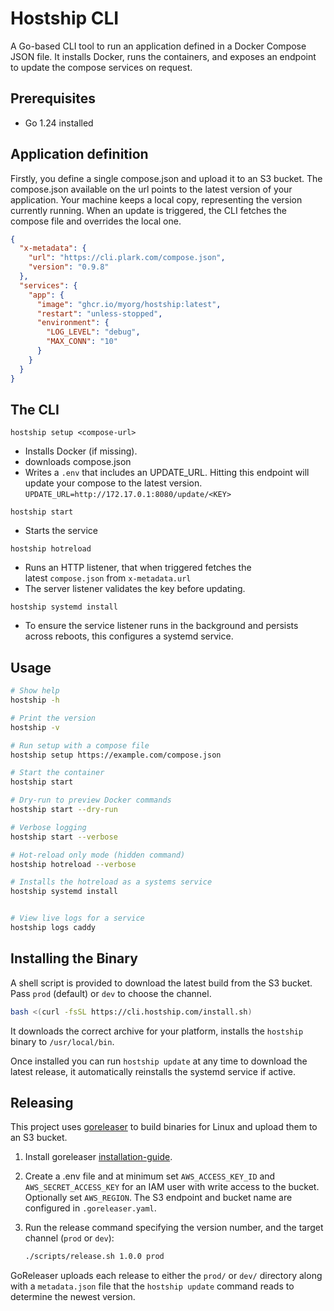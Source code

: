 # Hostship CLI

A Go-based CLI tool to run an application defined in a Docker Compose JSON file. 
It installs Docker, runs the containers, and exposes an endpoint to update the  compose services on request. 
 
## Prerequisites

* Go 1.24 installed

## Application definition 

Firstly, you define a single compose.json and upload it to an S3 bucket. The compose.json available on the url points to the latest version of your application. Your machine keeps a local copy, representing the version currently running. When an update is triggered, the CLI fetches the compose file and overrides the local one.

```json
{
  "x-metadata": {
    "url": "https://cli.plark.com/compose.json",
    "version": "0.9.8"
  },
  "services": {
    "app": {
      "image": "ghcr.io/myorg/hostship:latest",
      "restart": "unless-stopped",
      "environment": {
        "LOG_LEVEL": "debug",
        "MAX_CONN": "10"
      }
    }
  }
}
```


## The CLI

```Shell
hostship setup <compose-url>
```

- Installs Docker (if missing).
- downloads compose.json
- Writes a `.env` that includes an UPDATE_URL. Hitting this endpoint will update your compose to the latest version.
`UPDATE_URL=http://172.17.0.1:8080/update/<KEY>`

```Shell
hostship start
```

- Starts the service

```Shell
hostship hotreload
```

- Runs an HTTP listener, that when triggered fetches the latest `compose.json` from `x-metadata.url`
- The server listener validates the key before updating.


```Shell
hostship systemd install
```

- To ensure the service listener runs in the background and persists across reboots, this configures a systemd service.

## Usage

```bash
# Show help
hostship -h

# Print the version
hostship -v

# Run setup with a compose file
hostship setup https://example.com/compose.json

# Start the container
hostship start

# Dry-run to preview Docker commands
hostship start --dry-run

# Verbose logging
hostship start --verbose

# Hot-reload only mode (hidden command)
hostship hotreload --verbose

# Installs the hotreload as a systems service
hostship systemd install


# View live logs for a service
hostship logs caddy
```


## Installing the Binary

A shell script is provided to download the latest build from the S3 bucket. Pass `prod` (default) or `dev` to choose the channel.

```bash
bash <(curl -fsSL https://cli.hostship.com/install.sh)
```

It downloads the correct archive for your platform, installs the `hostship` binary to `/usr/local/bin`. 

Once installed you can run `hostship update` at any time to download the  latest release, it automatically reinstalls the systemd service if active.


## Releasing

This project uses [goreleaser](https://goreleaser.com/) to build binaries for Linux and upload them to an S3 bucket.

1. Install goreleaser [installation-guide](https://goreleaser.com/install/#npm).
2. Create a .env file and at minimum set `AWS_ACCESS_KEY_ID` and `AWS_SECRET_ACCESS_KEY` for an IAM user with write access to the bucket. Optionally set `AWS_REGION`. The S3 endpoint and bucket name are configured in `.goreleaser.yaml`.

3. Run the release command specifying the version number, and the target channel (`prod` or `dev`):

   ```bash
   ./scripts/release.sh 1.0.0 prod
   ```

GoReleaser uploads each release to either the `prod/` or `dev/` directory along with a `metadata.json` file that the `hostship update` command reads to determine the newest version.
